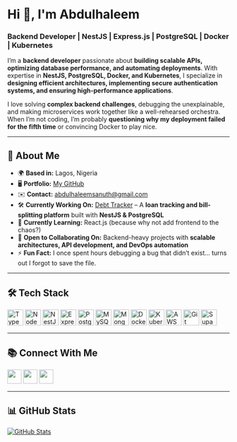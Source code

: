 # Hi 👋, I'm Abdulhaleem  
### Backend Developer | NestJS | Express.js | PostgreSQL | Docker | Kubernetes  

I’m a **backend developer** passionate about **building scalable APIs, optimizing database performance, and automating deployments**. With expertise in **NestJS, PostgreSQL, Docker, and Kubernetes**, I specialize in **designing efficient architectures, implementing secure authentication systems, and ensuring high-performance applications**.  

I love solving **complex backend challenges**, debugging the unexplainable, and making microservices work together like a well-rehearsed orchestra. When I’m not coding, I’m probably **questioning why my deployment failed for the fifth time** or convincing Docker to play nice.  

---  

## 🚀 About Me  
- 🌍 **Based in:** Lagos, Nigeria  
- 🖥️ **Portfolio:** [My GitHub](https://github.com/Abdulhaleem-6)  
- ✉️ **Contact:** [abdulhaleemsanuth@gmail.com](mailto:abdulhaleemsanuth@gmail.com)  
- 🛠️ **Currently Working On:** [Debt Tracker](https://github.com/AbdurrahmanSogbesan/debt-tracker-api.git) – A **loan tracking and bill-splitting platform** built with **NestJS & PostgreSQL**  
- 🧐 **Currently Learning:** React.js (because why not add frontend to the chaos?)  
- 🤝 **Open to Collaborating On:** Backend-heavy projects with **scalable architectures, API development, and DevOps automation**  
- ⚡ **Fun Fact:** I once spent hours debugging a bug that didn’t exist… turns out I forgot to save the file.  

---  

## 🛠️ Tech Stack  

<p align="left">  
<a href="https://www.typescriptlang.org/" target="_blank"><img src="https://raw.githubusercontent.com/danielcranney/readme-generator/main/public/icons/skills/typescript-colored.svg" width="36" height="36" alt="TypeScript" /></a>  
<a href="https://nodejs.org/en/" target="_blank"><img src="https://raw.githubusercontent.com/danielcranney/readme-generator/main/public/icons/skills/nodejs-colored.svg" width="36" height="36" alt="NodeJS" /></a>  
<a href="https://nestjs.com/" target="_blank"><img src="https://raw.githubusercontent.com/danielcranney/readme-generator/main/public/icons/skills/nestjs-colored.svg" width="36" height="36" alt="NestJS" /></a>  
<a href="https://expressjs.com/" target="_blank"><img src="https://raw.githubusercontent.com/danielcranney/readme-generator/main/public/icons/skills/express-colored.svg" width="36" height="36" alt="Express" /></a>  
<a href="https://www.postgresql.org/" target="_blank"><img src="https://raw.githubusercontent.com/danielcranney/readme-generator/main/public/icons/skills/postgresql-colored.svg" width="36" height="36" alt="PostgreSQL" /></a>  
<a href="https://www.mysql.com/" target="_blank"><img src="https://raw.githubusercontent.com/danielcranney/readme-generator/main/public/icons/skills/mysql-colored.svg" width="36" height="36" alt="MySQL" /></a>  
<a href="https://www.mongodb.com/" target="_blank"><img src="https://raw.githubusercontent.com/danielcranney/readme-generator/main/public/icons/skills/mongodb-colored.svg" width="36" height="36" alt="MongoDB" /></a>  
<a href="https://www.docker.com/" target="_blank"><img src="https://raw.githubusercontent.com/danielcranney/readme-generator/main/public/icons/skills/docker-colored.svg" width="36" height="36" alt="Docker" /></a>  
<a href="https://kubernetes.io/" target="_blank"><img src="https://raw.githubusercontent.com/danielcranney/readme-generator/main/public/icons/skills/kubernetes-colored.svg" width="36" height="36" alt="Kubernetes" /></a>  
<a href="https://aws.amazon.com/" target="_blank"><img src="https://raw.githubusercontent.com/danielcranney/readme-generator/main/public/icons/skills/aws-colored.svg" width="36" height="36" alt="AWS" /></a>  
<a href="https://git-scm.com/" target="_blank"><img src="https://raw.githubusercontent.com/danielcranney/readme-generator/main/public/icons/skills/git-colored.svg" width="36" height="36" alt="Git" /></a>  
<a href="https://supabase.io/" target="_blank"><img src="https://raw.githubusercontent.com/danielcranney/readme-generator/main/public/icons/skills/supabase-colored.svg" width="36" height="36" alt="Supabase" /></a>  
</p>  

---  

## 📚 Connect With Me  
<p align="left">  
<a href="https://github.com/Abdulhaleem-6" target="_blank"><img src="https://raw.githubusercontent.com/danielcranney/readme-generator/main/public/icons/socials/github.svg" width="32" height="32" /></a>  
<a href="https://www.linkedin.com/in/abdulhaleem-sanuth" target="_blank"><img src="https://raw.githubusercontent.com/danielcranney/readme-generator/main/public/icons/socials/linkedin.svg" width="32" height="32" /></a>  
<a href="https://stackoverflow.com/users/20098394/abdulhaleem?tab=profile" target="_blank"><img src="https://raw.githubusercontent.com/danielcranney/readme-generator/main/public/icons/socials/stackoverflow.svg" width="32" height="32" /></a>  
</p>  

---  

## 📊 GitHub Stats  
<p align="left">  
<a href="http://www.github.com/Abdulhaleem-6"><img src="https://github-readme-stats.vercel.app/api?username=Abdulhaleem-6&show_icons=true&count_private=true&title_color=0891b2&text_color=ffffff&icon_color=0891b2&bg_color=1c1917&hide_border=true&show_icons=true" alt="GitHub Stats" /></a>  
</p>
